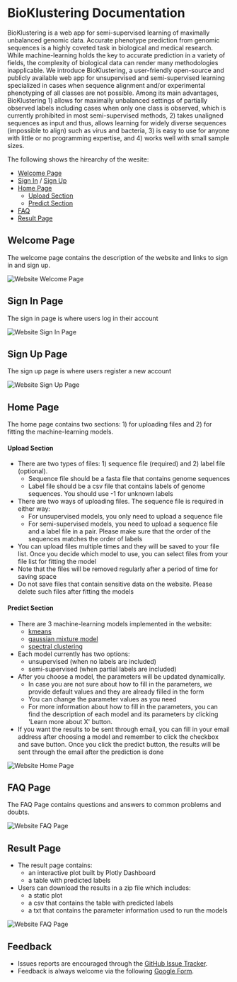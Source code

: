 # BioKlustering Documentation
BioKlustering is a web app for semi-supervised learning of maximally unbalanced genomic data.
Accurate phenotype prediction from genomic sequences is a highly coveted task in biological and medical research. While machine-learning holds the key to accurate prediction in a variety of fields, the complexity of biological data can render many methodologies inapplicable.
We introduce BioKlustering, a user-friendly open-source and publicly available web app for unsupervised and semi-supervised learning specialized in cases when sequence alignment and/or experimental phenotyping of all classes are not possible. 
Among its main advantages, BioKlustering 1) allows for maximally unbalanced settings of partially observed labels including cases when only one class is observed, which is currently prohibited in most semi-supervised methods, 2) takes unaligned sequences as input and thus, allows learning for widely diverse sequences (impossible to align) such as virus and bacteria, 3) is easy to use for anyone with little or no programming expertise, and 4) works well with small sample sizes.


The following shows the hirearchy of the wesite:
* [Welcome Page](#Welcome-Page)
* [Sign In](#Sign-In-Page) / [Sign Up](#Sign-Up-Page)
* [Home Page](#Home-Page)
    * [Upload Section](#Upload-Section)
    * [Predict Section](#Predict-Section)
* [FAQ](#FAQ-Page)
* [Result Page](#Result-Page)

## Welcome Page
The welcome page contains the description of the website and links to sign in and sign up.

![Website Welcome Page](figures/Website-Welcome-Page.png)

## Sign In Page
The sign in page is where users log in their account

![Website Sign In Page](figures/Website-SignIn-Page.png)

## Sign Up Page
The sign up page is where users register a new account

![Website Sign Up Page](figures/Website-SignUp-Page.png)

## Home Page
The home page contains two sections: 1) for uploading files and 2) for fitting the machine-learning models.

#### Upload Section
* There are two types of files: 1) sequence file (required) and 2) label file (optional).
    * Sequence file should be a fasta file that contains genome sequences
    * Label file should be a csv file that contains labels of genome sequences. You should use -1 for unknown labels  
* There are two ways of uploading files. The sequence file is required in either way:                          
    * For unsupervised models, you only need to upload a sequence file     
    * For semi-supervised models, you need to upload a sequence file and a label file in a pair. Please make sure that the order of the sequences matches the order of labels
* You can upload files multiple times and they will be saved to your file list. Once you decide which model to use, you can select files from your file list for fitting the model
* Note that the files will be removed regularly after a period of time for saving space
* Do not save files that contain sensitive data on the website. Please delete such files after fitting the models
#### Predict Section
* There are 3 machine-learning models implemented in the website: 
    * [kmeans](https://en.wikipedia.org/wiki/K-means_clustering)
    * [gaussian mixture model](https://en.wikipedia.org/wiki/Mixture_model)
    * [spectral clustering](https://en.wikipedia.org/wiki/Spectral_clustering)
* Each model currently has two options:
    * unsupervised (when no labels are included)
    * semi-supervised (when partial labels are included)
* After you choose a model, the parameters will be updated dynamically. 
    * In case you are not sure about how to fill in the parameters, we provide default values and they are already filled in the form
    * You can change the parameter values as you need
    * For more information about how to fill in the parameters, you can find the description of each model and its parameters by clicking 'Learn more about X' button.
* If you want the results to be sent through email, you can fill in your email address after choosing a model and remember to click the checkbox and save button. Once you click the predict button, the results will be sent through the email after the prediction is done
                                                             
![Website Home Page](figures/Website-Home-Page.png)

## FAQ Page
The FAQ Page contains questions and answers to common problems and doubts.

![Website FAQ Page](figures/Website-FAQ-Page.png)

## Result Page
* The result page contains:
    * an interactive plot built by Plotly Dashboard
    * a table with predicted labels
* Users can download the results in a zip file which includes:
    * a static plot
    * a csv that contains the table with predicted labels
    * a txt that contains the parameter information used to run the models

![Website FAQ Page](figures/Website-Result-Page.png)

## Feedback
* Issues reports are encouraged through the [GitHub Issue Tracker](https://github.com/solislemuslab/bioklustering/issues).
* Feedback is always welcome via the following [Google Form](https://forms.gle/SUYQ6X3WNotpQphj6).

